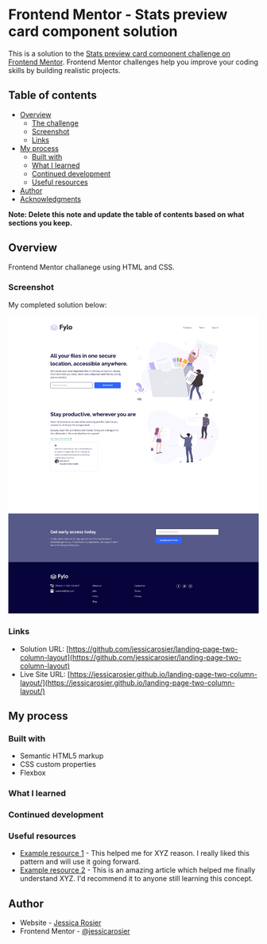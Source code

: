 # Frontend Mentor - Stats preview card component solution

This is a solution to the [Stats preview card component challenge on Frontend Mentor](https://www.frontendmentor.io/challenges/stats-preview-card-component-8JqbgoU62). Frontend Mentor challenges help you improve your coding skills by building realistic projects. 

## Table of contents

- [Overview](#overview)
  - [The challenge](#the-challenge)
  - [Screenshot](#screenshot)
  - [Links](#links)
- [My process](#my-process)
  - [Built with](#built-with)
  - [What I learned](#what-i-learned)
  - [Continued development](#continued-development)
  - [Useful resources](#useful-resources)
- [Author](#author)
- [Acknowledgments](#acknowledgments)

**Note: Delete this note and update the table of contents based on what sections you keep.**

## Overview
Frontend Mentor challanege using HTML and CSS.

### Screenshot
My completed solution below:

![](./design/localhost_63342_landing-page-two-column-layout_index.html__ijt=uutheqai9nsthv1n8p92fgor1r&_ij_reload=RELOAD_ON_SAVE.png)

### Links

- Solution URL: [https://github.com/jessicarosier/landing-page-two-column-layout](https://github.com/jessicarosier/landing-page-two-column-layout)
- Live Site URL: [https://jessicarosier.github.io/landing-page-two-column-layout/](https://jessicarosier.github.io/landing-page-two-column-layout/)

## My process

### Built with

- Semantic HTML5 markup
- CSS custom properties
- Flexbox


### What I learned


### Continued development


### Useful resources

- [Example resource 1](https://www.example.com) - This helped me for XYZ reason. I really liked this pattern and will use it going forward.
- [Example resource 2](https://www.example.com) - This is an amazing article which helped me finally understand XYZ. I'd recommend it to anyone still learning this concept.


## Author

- Website - [Jessica Rosier](https://www.your-site.com)
- Frontend Mentor - [@jessicarosier](https://www.frontendmentor.io/profile/yourusername)


